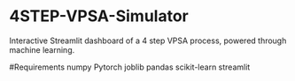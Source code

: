 # 4STEP-VPSA-Simulator
Interactive Streamlit dashboard of a 4 step VPSA process, powered through machine learning.


#Requirements
numpy
Pytorch
joblib
pandas
scikit-learn
streamlit
